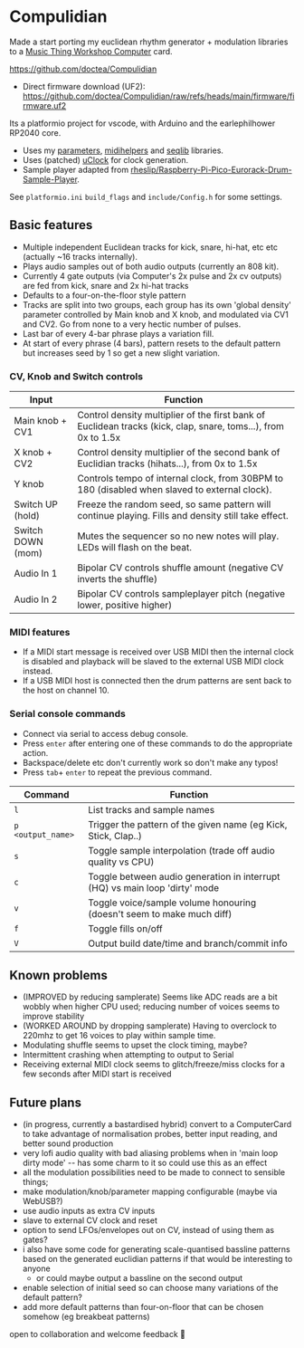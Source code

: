 # Compulidian

Made a start porting my euclidean rhythm generator + modulation libraries to a [Music Thing Workshop Computer](https://github.com/tomWhitwell/Workshop_Computer) card.

https://github.com/doctea/Compulidian
- Direct firmware download (UF2): https://github.com/doctea/Compulidian/raw/refs/heads/main/firmware/firmware.uf2

Its a platformio project for vscode, with Arduino and the earlephilhower RP2040 core.

- Uses my [parameters](https://github.com/doctea/parameters), [midihelpers](https://github.com/doctea/midihelpers) and [seqlib](https://github.com/doctea/seqlib) libraries.
- Uses (patched) [uClock](https://github.com/midilab/uClock) for clock generation.
- Sample player adapted from [rheslip/Raspberry-Pi-Pico-Eurorack-Drum-Sample-Player](https://github.com/rheslip/Raspberry-Pi-Pico-Eurorack-Drum-Sample-Player).

See `platformio.ini` `build_flags` and `include/Config.h` for some settings.

## Basic features

- Multiple independent Euclidean tracks for kick, snare, hi-hat, etc etc (actually ~16 tracks internally).
- Plays audio samples out of both audio outputs (currently an 808 kit).
- Currently 4 gate outputs (via Computer's 2x pulse and 2x cv outputs) are fed from kick, snare and 2x hi-hat tracks
- Defaults to a four-on-the-floor style pattern
- Tracks are split into two groups, each group has its own 'global density' parameter controlled by Main knob and X knob, and modulated via CV1 and CV2.  Go from none to a very hectic number of pulses.
- Last bar of every 4-bar phrase plays a variation fill.
- At start of every phrase (4 bars), pattern resets to the default pattern but increases seed by 1 so get a new slight variation.

### CV, Knob and Switch controls

| Input             | Function                                                                                                        |
| ----------------- | --------------------------------------------------------------------------------------------------------------- |
| Main knob + CV1   | Control density multiplier of the first bank of Euclidean tracks (kick, clap, snare, toms...), from 0x to 1.5x  |
| X knob + CV2      | Control density multiplier of the second bank of Euclidian tracks (hihats...), from 0x to 1.5x                  |
| Y knob            | Controls tempo of internal clock, from 30BPM to 180 (disabled when slaved to external clock).                   |
| Switch UP (hold)  | Freeze the random seed, so same pattern will continue playing.  Fills and density still take effect.            |
| Switch DOWN (mom) | Mutes the sequencer so no new notes will play.  LEDs will flash on the beat.                                    |
| Audio In 1        | Bipolar CV controls shuffle amount (negative CV inverts the shuffle)                                            |
| Audio In 2        | Bipolar CV controls sampleplayer pitch (negative lower, positive higher)                                        |

### MIDI features

- If a MIDI start message is received over USB MIDI then the internal clock is disabled and playback will be slaved to the external USB MIDI clock instead.
- If a USB MIDI host is connected then the drum patterns are sent back to the host on channel 10.

### Serial console commands

- Connect via serial to access debug console.
- Press `enter` after entering one of these commands to do the appropriate action.
- Backspace/delete etc don't currently work so don't make any typos!
- Press `tab`+ `enter` to repeat the previous command.

| Command           | Function                                                                    |
| ----------------- | --------------------------------------------------------------------------- |
| `l`               | List tracks and sample names                                                |
| `p <output_name>` | Trigger the pattern of the given name (eg Kick, Stick, Clap..)              |
| `s`               | Toggle sample interpolation (trade off audio quality vs CPU)                |
| `c`               | Toggle between audio generation in interrupt (HQ) vs main loop 'dirty' mode |
| `v`               | Toggle voice/sample volume honouring (doesn't seem to make much diff)       |
| `f`               | Toggle fills on/off                                                         |
| `V`		    | Output build date/time and branch/commit info				  |

## Known problems

- (IMPROVED by reducing samplerate) Seems like ADC reads are a bit wobbly when higher CPU used; reducing number of voices seems to improve stability
- (WORKED AROUND by dropping samplerate) Having to overclock to 220mhz to get 16 voices to play within sample time.
- Modulating shuffle seems to upset the clock timing, maybe?
- Intermittent crashing when attempting to output to Serial
- Receiving external MIDI clock seems to glitch/freeze/miss clocks for a few seconds after MIDI start is received

## Future plans

- (in progress, currently a bastardised hybrid) convert to a ComputerCard to take advantage of normalisation probes, better input reading, and better sound production
- very lofi audio quality with bad aliasing problems when in 'main loop dirty mode' -- has some charm to it so could use this as an effect
- all the modulation possibilities need to be made to connect to sensible things;
- make modulation/knob/parameter mapping configurable (maybe via WebUSB?)
- use audio inputs as extra CV inputs
- slave to external CV clock and reset
- option to send LFOs/envelopes out on CV, instead of using them as gates?
- i also have some code for generating scale-quantised bassline patterns based on the generated euclidian patterns if that would be interesting to anyone
  - or could maybe output a bassline on the second output
- enable selection of initial seed so can choose many variations of the default pattern?
- add more default patterns than four-on-floor that can be chosen somehow (eg breakbeat patterns)

open to collaboration and welcome feedback 🙂
